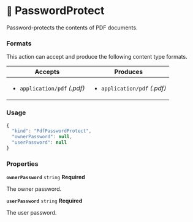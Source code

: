 # <small>:nut_and_bolt:</small> PasswordProtect

Password-protects the contents of PDF documents.
   
### Formats

This action can accept and produce the following content type formats.

| Accepts | Produces |
|-----|-----|
|<ul><li>`application/pdf` _(.pdf)_</li></ul>|<ul><li>`application/pdf` _(.pdf)_</li></ul>|

### Usage

```js
{
  "kind": "PdfPasswordProtect",
  "ownerPassword": null,
  "userPassword": null
}
```
### Properties

**`ownerPassword`**  `string` **Required**

The owner password.


**`userPassword`**  `string` **Required**

The user password.


